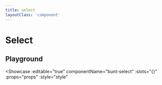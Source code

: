 ```yaml
---
title: select
layoutClass: 'component'
---
```


<script setup>
const slots = {
}
const props = {
	modelValue: {type: 'string', description: 'powers v-model'},
	options: {type: 'array', value: ['Option 1', 'Option 2', 'Option 3'], description: 'Array of strings or objects. If objects, they must have a `label` and `value` property.'},
	label: {type: 'string', value: 'Label'},
}
const events = {
	click: {}
}
const style = {
	'--input-shape': {type: 'enum', values: ['pill', 'rounded', 'squared'], default: 'pill'},
	'--input-size': {type: 'enum', values: ['normal', 'large', 'compact'], default: 'normal'},
}
</script>

# Select

## Playground

<Showcase
	:editable="true"
	componentName="bunt-select"
	:slots="{}"
	:props="props"
	:style="style"
></Showcase>






<div id="bunt-teleport-target"></div>
